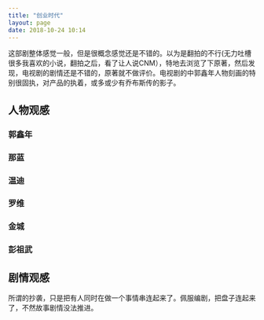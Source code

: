 ```yaml
---
title: "创业时代"
layout: page
date: 2018-10-24 10:14
---
```




这部剧整体感觉一般，但是很概念感觉还是不错的。以为是翻拍的不行(无力吐槽很多我喜欢的小说，翻拍之后，看了让人说CNM），特地去浏览了下原著，然后发现，电视剧的剧情还是不错的，原著就不做评价。电视剧的中郭鑫年人物刻画的特别很固执，对产品的执着，或多或少有乔布斯传的影子。

## 人物观感

### 郭鑫年



### 那蓝



### 温迪



### 罗维



### 金城



### 彭祖武



## 剧情观感

所谓的抄袭，只是把有人同时在做一个事情串连起来了。佩服编剧，把盘子连起来了，不然故事剧情没法推进。